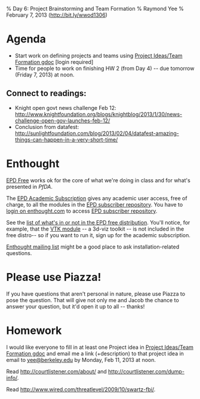 % Day 6:  Project Brainstorming and Team Formation 
% Raymond Yee 
% February 7, 2013 (<http://bit.ly/wwod1306>)

# Agenda

* Start work on defining projects and teams using [Project Ideas/Team Formation gdoc](http://bit.ly/wwod13projideas) [login required]
* Time for people to work on finishing HW 2 (from Day 4) -- due tomorrow (Friday 7, 2013) at noon.

## Connect to readings:


* Knight open govt news challenge Feb 12: <http://www.knightfoundation.org/blogs/knightblog/2013/1/30/news-challenge-open-gov-launches-feb-12/>
* Conclusion from datafest: <http://sunlightfoundation.com/blog/2013/02/04/datafest-amazing-things-can-happen-in-a-very-short-time/>


# Enthought 

[EPD Free](http://enthought.com/products/epd_free.php) works ok for the core of what we're doing in class
and for what's presented in *PfDA*.

The [EPD Academic
Subscription](http://www.enthought.com/products/edudownload.php) gives any
academic user access, free of charge, to all the modules in the [EPD subscriber
repository](https://www.enthought.com/repo/epd/). You have to [login on
enthought.com](https://www.enthought.com/accounts/login/?next=/repo/epd/) to
access [EPD subscriber repository](https://www.enthought.com/repo/epd/).

See the [list of what's in or not in the EPD free
distribution](http://www.enthought.com/products/epdlibraries.php). You'll
notice, for example, that the [VTK module](http://www.vtk.org/) -- a 3d-viz
toolkit -- is not included in the free distro-- so if you want to run it, sign
up for the academic subscription.

[Enthought mailing list](https://mail.enthought.com/mailman/listinfo/epd-users) might be a good place
to ask installation-related questions.

# Please use Piazza!

If you have questions that aren't personal in nature, please use Piazza to pose the question.  That will give not only me and Jacob
the chance to answer your question, but it'd open it up to all -- thanks!

# Homework

I would like everyone to fill in at least one Project idea in [Project Ideas/Team Formation gdoc](http://bit.ly/wwod13projideas) and email
me a link (+description) to that project idea in email to <yee@berkeley.edu> by Monday, Feb 11, 2013 at noon.

Read <http://courtlistener.com/about/> and <http://courtlistener.com/dump-info/>.

Read <http://www.wired.com/threatlevel/2009/10/swartz-fbi/>.
